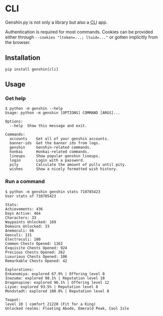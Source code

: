 # CLI

Genshin.py is not only a library but also a <abbr title="Command Line Interface">CLI</abbr> app.

Authentication is required for most commands. Cookies can be provided either through `--cookies "ltoken=...; ltuid=..."` or gotten implicitly from the browser.

## Installation

```console
pip install genshin[cli]
```

## Usage

### Get help

```console
$ python -m genshin --help
Usage: python -m genshin [OPTIONS] COMMAND [ARGS]...

Options:
  --help  Show this message and exit.

Commands:
  accounts    Get all of your genshin accounts.
  banner-ids  Get the banner ids from logs.
  genshin     Genshin-related commands.
  honkai      Honkai-related commands.
  lineups     Show popular genshin lineups.
  login       Login with a password.
  pity        Calculate the amount of pulls until pity.
  wishes      Show a nicely formatted wish history.
```

### Run a command

```console
$ python -m genshin genshin stats 710785423
User stats of 710785423

Stats:
Achievements: 436
Days Active: 464
Characters: 33
Waypoints Unlocked: 169
Domains Unlocked: 33
Anemoculi: 66
Geoculi: 131
Electroculi: 180
Common Chests Opened: 1162
Exquisite Chests Opened: 924
Precious Chests Opened: 262
Luxurious Chests Opened: 106
Remarkable Chests Opened: 42

Explorations:
Enkanomiya: explored 67.9% | Offering level 0
Inazuma: explored 98.1% | Reputation level 10
Dragonspine: explored 96.1% | Offering level 12
Liyue: explored 93.5% | Reputation level 8
Mondstadt: explored 100.0% | Reputation level 8

Teapot:
level 10 | comfort 21220 (Fit for a King)
Unlocked realms: Floating Abode, Emerald Peak, Cool Isle
```
